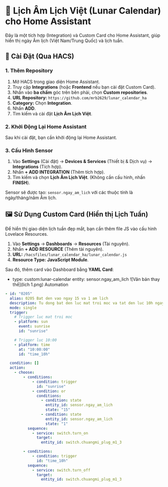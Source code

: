# 🌙 Lịch Âm Lịch Việt (Lunar Calendar) cho Home Assistant

Đây là một tích hợp (Integration) và Custom Card cho Home Assistant, giúp hiển thị ngày Âm lịch (Việt Nam/Trung Quốc) và lịch tuần.

## 🚀 Cài Đặt (Qua HACS)

### 1. Thêm Repository

1. Mở HACS trong giao diện Home Assistant.
2. Truy cập **Integrations** (hoặc **Frontend** nếu bạn cài đặt Custom Card).
3. Nhấn vào **ba chấm** góc trên bên phải, chọn **Custom repositories**.
4. **URL Repository:** `https://github.com/mrb2629/lunar_calendar_ha`
5. **Category:** Chọn **Integration**.
6. Nhấn **ADD**.
7. Tìm kiếm và cài đặt **Lịch Âm Lịch Việt**.

### 2. Khởi Động Lại Home Assistant

Sau khi cài đặt, bạn cần khởi động lại Home Assistant.

### 3. Cấu Hình Sensor

1. Vào **Settings** (Cài đặt) -> **Devices & Services** (Thiết bị & Dịch vụ) -> **Integrations** (Tích hợp).
2. Nhấn **+ ADD INTEGRATION** (Thêm tích hợp).
3. Tìm kiếm và chọn **Lịch Âm Lịch Việt**. (Không cần cấu hình, nhấn **FINISH**).

Sensor sẽ được tạo: `sensor.ngay_am_lich` với các thuộc tính là ngày/tháng/năm Âm lịch.

## 🖼️ Sử Dụng Custom Card (Hiển thị Lịch Tuần)

Để hiển thị giao diện lịch tuần đẹp mắt, bạn cần thêm file JS vào cấu hình Lovelace Resources.

1. Vào **Settings** -> **Dashboards** -> **Resources** (Tài nguyên).
2. Nhấn **+ ADD RESOURCE** (Thêm tài nguyên).
3. **URL:** `/hacsfiles/lunar_calendar_ha/lunar_calendar.js`
4. **Resource Type:** **JavaScript Module**.

Sau đó, thêm card vào Dashboard bằng **YAML Card**:

- type: custom:lunar-calendar
  entity: sensor.ngay_am_lich 
    ![Văn bản thay thế](lich 1.png)
Automation
```yaml
- id: "0205"
  alias: 0205 Bat den vao ngay 15 va 1 am lich
  description: Tu dong bat den luc mat troi moc va tat den luc 10h ngay 15/1 am lich
  mode: single
  trigger:
    # Trigger luc mat troi moc
    - platform: sun
      event: sunrise
      id: "sunrise"

    # Trigger luc 10:00
    - platform: time
      at: "10:00:00"
      id: "time_10h"

  condition: []
  action:
    - choose:
        - conditions:
            - condition: trigger
              id: "sunrise"
            - condition: or
              conditions:
                - condition: state
                  entity_id: sensor.ngay_am_lich
                  state: "15"
                - condition: state
                  entity_id: sensor.ngay_am_lich
                  state: "1"
          sequence:
            - service: switch.turn_on
              target:
                entity_id: switch.chuangmi_plug_m1_3

        - conditions:
            - condition: trigger
              id: "time_10h"
          sequence:
            - service: switch.turn_off
              target:
                entity_id: switch.chuangmi_plug_m1_3





